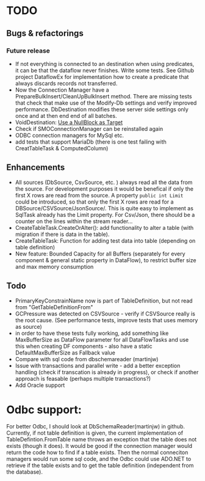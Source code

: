 # TODO

## Bugs & refactorings

### Future release
- If not everything is connected to an destination when using predicates, it can be that the dataflow never finishes. Write some tests. See Github project DataflowEx for implementation how to create a predicate that always discards records not transferred.
- Now the Connection Manager have a PrepareBulkInsert/CleanUpBulkInsert method. There are missing tests that check that make use of the Modify-Db settings and verify improved performance. DbDestination modifies these server side settings only once and at then end end of all batches.
- VoidDestination: [Use a NullBlock as Target](https://docs.microsoft.com/en-us/dotnet/api/system.threading.tasks.dataflow.dataflowblock.nulltarget?view=netcore-3.1)
- Check if SMOConnectionManager can be reinstalled again
- ODBC connection managers for MySql etc. 
- add tests that support MariaDb (there is one test failing with CreatTableTask & ComputedColumn) 

## Enhancements

- All sources (DbSource, CsvSource, etc. )  always read all the data from the source. For development purposes it would be benefical if only the first X rows are read from the source. A property `public int Limit` could be introduced, so that only the first X rows are read for a DBSource/CSVSource/JsonSource/. This is quite easy to implement as SqlTask already has the Limit property. For Csv/Json, there should be a counter on the lines within the stream reader...
- CreateTableTask.CreateOrAlter(): add functionality to alter a table (with migration if there is data in the table).
- CreateTableTask: Function for adding test data into table (depending on table definition)
- New feature: Bounded Capacity for all Buffers (separately for every component & general static property in DataFlow), to restrict buffer size and max memory consumption

## Todo
- PrimaryKeyConstrainName now is part of TableDefinition, but not read from "GetTableDefinitionFrom"
- GCPressure was detected on CSVSource - verify if CSVSource really is the root cause. (See performance tests, improve tests that uses memory as source) 
- in order to have these tests fully working, add something like MaxBufferSize as  DataFlow parameter for all DataFlowTasks and use this when creating DF components  - also have a static DefaultMaxBufferSize as Fallback value
- Compare with sql code from dbschemareader (martinjw)
- Issue with transactions and parallel write - add a better exception handling (check if transcation is already in progress), or check if another approach is feasable (perhaps multiple transactions?)
- Add Oracle support

# Odbc support:
For better Odbc, I should look at DbSchemaReader(martinjw) in github.
Currently, if not table definition is given, the current implementation of TableDefintion.FromTable name throws an exception that the table does not exists (though it does). It would be good if the connection manager would return the code how to find if a table exists. Then the normal conneciton managers would run some sql code, and the Odbc could use ADO.NET to retrieve if the table exists and to get the table definition (independent from the database).